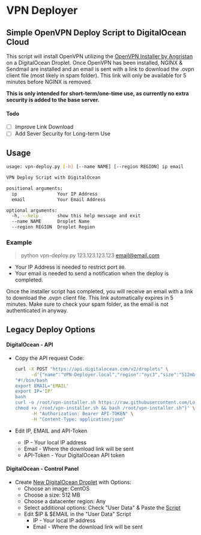 # VPN Deployer

## Simple OpenVPN Deploy Script to DigitalOcean Cloud

This script will install OpenVPN utilizing the [OpenVPN Installer by Angristan](https://github.com/Angristan/OpenVPN-install) on a DigitalOcean Droplet.
Once OpenVPN has been installed, NGINX & Sendmail are installed and an email is sent with a link to download the .ovpn client file (most likely in spam folder). This link will only be available for 5 minutes before NGINX is removed.

**This is only intended for short-term/one-time use, as currently no extra security is added to the base server.**

#### Todo

- [ ] Improve Link Download
- [ ] Add Sever Security for Long-term Use

## Usage

```bash
usage: vpn-deploy.py [-h] [--name NAME] [--region REGION] ip email

VPN Deploy Script with DigitalOcean

positional arguments:
  ip               Your IP Address
  email            Your Email Address

optional arguments:
  -h, --help       show this help message and exit
  --name NAME      Droplet Name
  --region REGION  Droplet Region
```

### Example

> python vpn-deploy.py 123.123.123.123 email@email.com 

- Your IP Address is needed to restrict port `80`.
- Your email is needed to send a notification when the deploy is completed.

Once the installer script has completed, you will receive an email with a link to download the .ovpn client file. This link automatically expires in 5 minutes. Make sure to check your spam folder, as the email is not authenticated in anyway.

## Legacy Deploy Options

#### DigitalOcean - API

- Copy the API request Code:

  ```bash
  curl -X POST "https://api.digitalocean.com/v2/droplets" \
        -d'{"name":"VPN-Deployer.local","region":"nyc3","size":"512mb","image":"centos-7-x64","user_data":
  "#!/bin/bash
  export EMAIL='EMAIL'
  export IP='IP'
  bash
  curl -o /root/vpn-installer.sh https://raw.githubusercontent.com/LopezNathan/VPN-Deployer/master/OpenVPN-Deploy.sh
  chmod +x /root/vpn-installer.sh && bash /root/vpn-installer.sh"}' \
        -H "Authorization: Bearer API-TOKEN" \
        -H "Content-Type: application/json"
  ```

- Edit IP, EMAIL and API-Token

  - IP - Your local IP address
  - Email - Where the download link will be sent
  - API-Token - Your DigitalOcean API token

#### DigitalOcean - Control Panel

- Create [New DigitalOcean Droplet](https://cloud.digitalocean.com/droplets/new) with Options:
  - Choose an image: CentOS
  - Choose a size: 512 MB
  - Choose a datacenter region: Any
  - Select additional options: Check "User Data" & Paste the [Script](https://raw.githubusercontent.com/LopezNathan/VPN-Deployer/master/OpenVPN-Deploy.sh)
  - Edit $IP & $EMAIL in the "User Data" Script
    - IP - Your local IP address
    - Email - Where the download link will be sent